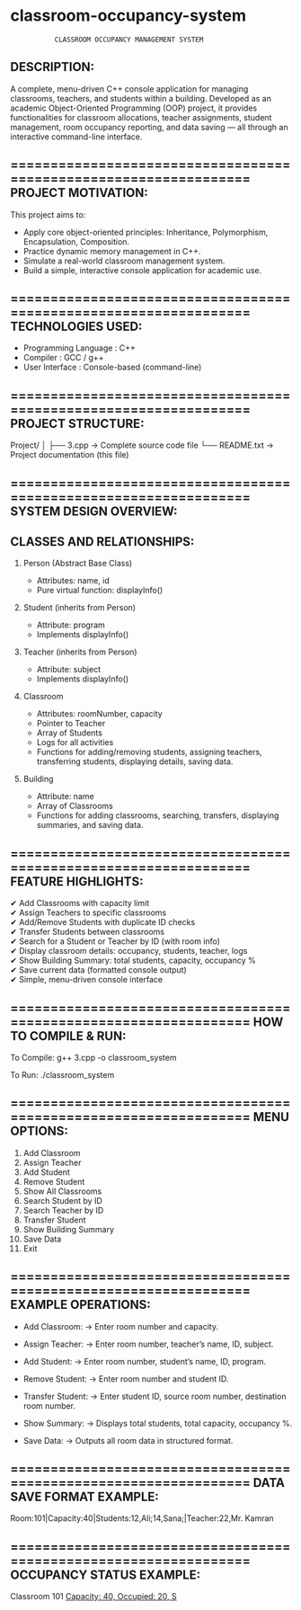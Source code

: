 # classroom-occupancy-system

               CLASSROOM OCCUPANCY MANAGEMENT SYSTEM


DESCRIPTION:
------------
A complete, menu-driven C++ console application for managing 
classrooms, teachers, and students within a building. Developed 
as an academic Object-Oriented Programming (OOP) project, it 
provides functionalities for classroom allocations, teacher 
assignments, student management, room occupancy reporting, and 
data saving — all through an interactive command-line interface.

=================================================================
PROJECT MOTIVATION:
-------------------
This project aims to:
- Apply core object-oriented principles: Inheritance, Polymorphism,
  Encapsulation, Composition.
- Practice dynamic memory management in C++.
- Simulate a real-world classroom management system.
- Build a simple, interactive console application for academic use.

=================================================================
TECHNOLOGIES USED:
------------------
- Programming Language : C++
- Compiler             : GCC / g++
- User Interface       : Console-based (command-line)

=================================================================
PROJECT STRUCTURE:
------------------
Project/
│
├── 3.cpp        → Complete source code file
└── README.txt   → Project documentation (this file)

=================================================================
SYSTEM DESIGN OVERVIEW:
------------------------

 CLASSES AND RELATIONSHIPS:
 --------------------------
  1. Person (Abstract Base Class)
     - Attributes: name, id
     - Pure virtual function: displayInfo()

  2. Student (inherits from Person)
     - Attribute: program
     - Implements displayInfo()

  3. Teacher (inherits from Person)
     - Attribute: subject
     - Implements displayInfo()

  4. Classroom
     - Attributes: roomNumber, capacity
     - Pointer to Teacher
     - Array of Students
     - Logs for all activities
     - Functions for adding/removing students, assigning teachers,
       transferring students, displaying details, saving data.

  5. Building
     - Attribute: name
     - Array of Classrooms
     - Functions for adding classrooms, searching, transfers,
       displaying summaries, and saving data.

=================================================================
FEATURE HIGHLIGHTS:
-------------------
✔ Add Classrooms with capacity limit  
✔ Assign Teachers to specific classrooms  
✔ Add/Remove Students with duplicate ID checks  
✔ Transfer Students between classrooms  
✔ Search for a Student or Teacher by ID (with room info)  
✔ Display classroom details: occupancy, students, teacher, logs  
✔ Show Building Summary: total students, capacity, occupancy %  
✔ Save current data (formatted console output)  
✔ Simple, menu-driven console interface  

=================================================================
HOW TO COMPILE & RUN:
---------------------

 To Compile:
   g++ 3.cpp -o classroom_system

 To Run:
   ./classroom_system

=================================================================
MENU OPTIONS:
-------------
  1. Add Classroom  
  2. Assign Teacher  
  3. Add Student  
  4. Remove Student  
  5. Show All Classrooms  
  6. Search Student by ID  
  7. Search Teacher by ID  
  8. Transfer Student  
  9. Show Building Summary  
 10. Save Data  
 11. Exit  

=================================================================
EXAMPLE OPERATIONS:
-------------------

- Add Classroom:
  → Enter room number and capacity.

- Assign Teacher:
  → Enter room number, teacher’s name, ID, subject.

- Add Student:
  → Enter room number, student’s name, ID, program.

- Remove Student:
  → Enter room number and student ID.

- Transfer Student:
  → Enter student ID, source room number, destination room number.

- Show Summary:
  → Displays total students, total capacity, occupancy %.

- Save Data:
  → Outputs all room data in structured format.

=================================================================
DATA SAVE FORMAT EXAMPLE:
-------------------------

Room:101|Capacity:40|Students:12,Ali;14,Sana;|Teacher:22,Mr. Kamran

=================================================================
OCCUPANCY STATUS EXAMPLE:
-------------------------

Classroom 101 [Capacity: 40, Occupied: 20, S]()
